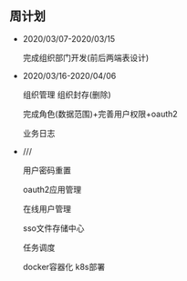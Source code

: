 
## 周计划
 * 2020/03/07-2020/03/15
 
    完成组织部门开发(前后两端表设计)
    
 * 2020/03/16-2020/04/06
  
    组织管理 组织封存(删除)
 
    完成角色(数据范围)+完善用户权限+oauth2

    业务日志

 * ///
    
    用户密码重置
    
    oauth2应用管理
    
    在线用户管理
    
    sso文件存储中心
    
    任务调度
    
    docker容器化 k8s部署
